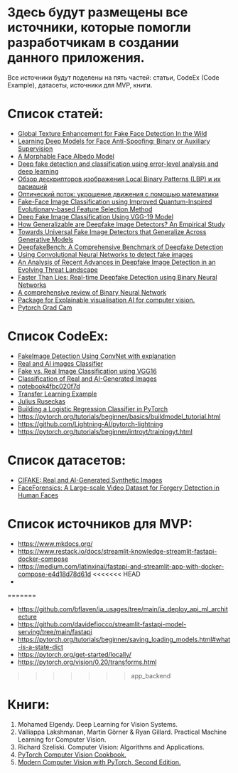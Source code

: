 # Здесь будут размещены все источники, которые помогли разработчикам в создании данного приложения.
Все источники будут поделены на пять частей: статьи, CodeEx (Code Example), датасеты, источники для MVP, книги.

# Список статей:
* [Global Texture Enhancement for Fake Face Detection In the Wild](https://openaccess.thecvf.com/content_CVPR_2020/papers/Liu_Global_Texture_Enhancement_for_Fake_Face_Detection_in_the_Wild_CVPR_2020_paper.pdf)
* [Learning Deep Models for Face Anti-Spoofing: Binary or Auxiliary Supervision](https://openaccess.thecvf.com/content_cvpr_2018/papers/Liu_Learning_Deep_Models_CVPR_2018_paper.pdf)
* [A Morphable Face Albedo Model](https://openaccess.thecvf.com/content_CVPR_2020/papers/Smith_A_Morphable_Face_Albedo_Model_CVPR_2020_paper.pdf)
* [Deep fake detection and classification using error-level analysis and deep learning](https://www.nature.com/articles/s41598-023-34629-3)
* [Обзор дескрипторов изображения Local Binary Patterns (LBP) и их вариаций](https://habr.com/ru/articles/280888/)
* [Оптический поток: укрощение движения с помощью математики](https://habr.com/ru/articles/819345/)
* [Fake-Face Image Classification using Improved Quantum-Inspired Evolutionary-based Feature Selection Method](https://www.researchgate.net/publication/348262777_Fake-Face_Image_Classification_using_Improved_Quantum-Inspired_Evolutionary-based_Feature_Selection_Method)
* [Deep Fake Image Classification Using VGG-19 Model](https://www.iieta.org/journals/isi/paper/10.18280/isi.280228)
* [How Generalizable are Deepfake Image Detectors? An Empirical Study](https://arxiv.org/abs/2308.04177#:~:text=Unfortunately%2C%20existing%20detectors%20struggle%20to,this%20limitation%20can%20be%20addressed.)
* [Towards Universal Fake Image Detectors that Generalize Across Generative Models](https://arxiv.org/abs/2302.10174)
* [DeepfakeBench: A Comprehensive Benchmark of Deepfake Detection](https://arxiv.org/abs/2307.01426)
* [Using Convolutional Neural Networks to detect fake images](https://medium.com/@minafawzi/using-convolutional-neural-network-to-detect-fake-images-b4c536d44dc5)
* [An Analysis of Recent Advances in Deepfake Image Detection in an Evolving Threat Landscape](https://arxiv.org/abs/2404.16212)
* [Faster Than Lies: Real-time Deepfake Detection using Binary Neural Networks](https://arxiv.org/abs/2406.04932)
* [A comprehensive review of Binary Neural Network](https://arxiv.org/abs/2110.06804)
* [Package for Explainable visualisation AI for computer vision.](https://pypi.org/project/grad-cam/)
* [Pytorch Grad Cam](https://github.com/jacobgil/pytorch-grad-cam/tree/master?tab=readme-ov-file)

# Список CodeEx:
* [FakeImage Detection Using ConvNet with explanation](https://www.kaggle.com/code/vasunegi1995/fakeimage-detection-using-convnet-with-explanation)
* [Real and AI images Classifier](https://www.kaggle.com/code/sahildanayak/real-and-ai-images-classifier)
* [Fake vs. Real Image Classification using VGG16](https://www.kaggle.com/code/priyasarageorge/fake-vs-real-image-classification-using-vgg16)
* [Classification of Real and AI-Generated Images](https://www.kaggle.com/code/hamedaraab/classification-of-real-and-ai-generated-images)
* [notebook4fbc020f7d](https://www.kaggle.com/code/abhiramrayidi/notebook4fbc020f7d)
* [Transfer Learning Example](https://pytorch.org/tutorials/beginner/transfer_learning_tutorial.html#finetuning-the-convnet)
* [Julius Ruseckas](https://juliusruseckas.github.io/)
* [Building a Logistic Regression Classifier in PyTorch](https://machinelearningmastery.com/building-a-logistic-regression-classifier-in-pytorch/)
* https://pytorch.org/tutorials/beginner/basics/buildmodel_tutorial.html
* https://github.com/Lightning-AI/pytorch-lightning
* https://pytorch.org/tutorials/beginner/introyt/trainingyt.html



# Список датасетов:
* [CIFAKE: Real and AI-Generated Synthetic Images](https://www.kaggle.com/datasets/birdy654/cifake-real-and-ai-generated-synthetic-images)
* [FaceForensics: A Large-scale Video Dataset for Forgery
Detection in Human Faces](https://arxiv.org/pdf/1803.09179v1)

# Список источников для MVP:
* https://www.mkdocs.org/
* https://www.restack.io/docs/streamlit-knowledge-streamlit-fastapi-docker-compose
* https://medium.com/latinxinai/fastapi-and-streamlit-app-with-docker-compose-e4d18d78d61d
<<<<<<< HEAD
* 
=======
* https://github.com/bflaven/ia_usages/tree/main/ia_deploy_api_ml_architecture
* https://github.com/davidefiocco/streamlit-fastapi-model-serving/tree/main/fastapi
* https://pytorch.org/tutorials/beginner/saving_loading_models.html#what-is-a-state-dict
* https://pytorch.org/get-started/locally/
* https://pytorch.org/vision/0.20/transforms.html
>>>>>>> app_backend

# Книги:
1. Mohamed Elgendy. Deep Learning for Vision Systems.
2. Valliappa Lakshmanan, Martin Görner & Ryan Gillard. Practical Machine Learning for Computer Vision. 
3. Richard Szeliski. Computer Vision: Algorithms and Applications.
4. [PyTorch Computer Vision Cookbook.](https://github.com/akansh12/Computer_vision_Book_solution/blob/main/Michael%20Avendi%20-%20PyTorch%20Computer%20Vision%20Cookbook_%20Over%2070%20recipes%20to%20solve%20computer%20vision%20and%20image%20processing%20problems%20using%20PyTorch%201.x-Packt%20Publishing%20(2020).pdf)
5. [Modern Computer Vision with PyTorch, Second Edition.](https://github.com/PacktPublishing/Modern-Computer-Vision-with-PyTorch-2E)